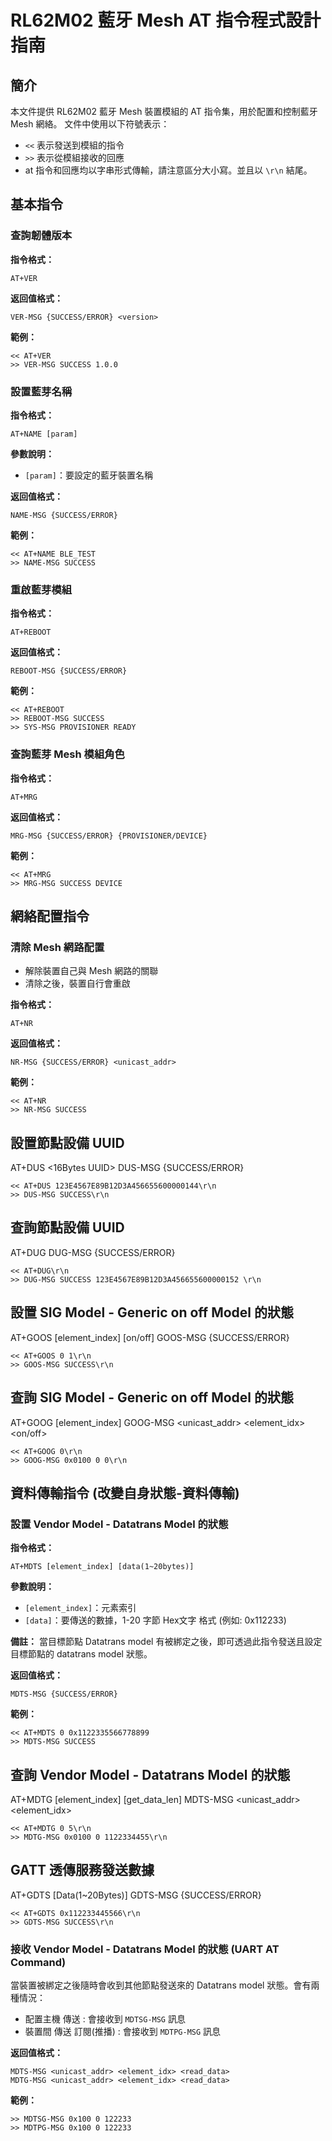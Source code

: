# RL62M02 藍牙 Mesh AT 指令程式設計指南

## 簡介
本文件提供 RL62M02 藍牙 Mesh 裝置模組的 AT 指令集，用於配置和控制藍牙 Mesh 網絡。
文件中使用以下符號表示：
- `<<` 表示發送到模組的指令
- `>>` 表示從模組接收的回應
- at 指令和回應均以字串形式傳輸，請注意區分大小寫。並且以 `\r\n` 結尾。


## 基本指令

### 查詢韌體版本

**指令格式：**
```
AT+VER
```

**返回值格式：**
```
VER-MSG {SUCCESS/ERROR} <version>
```

**範例：**
```
<< AT+VER
>> VER-MSG SUCCESS 1.0.0
```

### 設置藍芽名稱

**指令格式：**
```
AT+NAME [param]
```

**參數說明：**
- `[param]`：要設定的藍牙裝置名稱

**返回值格式：**
```
NAME-MSG {SUCCESS/ERROR}
```

**範例：**
```
<< AT+NAME BLE_TEST
>> NAME-MSG SUCCESS
```

### 重啟藍芽模組

**指令格式：**
```
AT+REBOOT
```

**返回值格式：**
```
REBOOT-MSG {SUCCESS/ERROR}
```

**範例：**
```
<< AT+REBOOT
>> REBOOT-MSG SUCCESS
>> SYS-MSG PROVISIONER READY
```

### 查詢藍芽 Mesh 模組角色

**指令格式：**
```
AT+MRG
```

**返回值格式：**
```
MRG-MSG {SUCCESS/ERROR} {PROVISIONER/DEVICE}
```

**範例：**
```
<< AT+MRG
>> MRG-MSG SUCCESS DEVICE
```

## 網絡配置指令

### 清除 Mesh 網路配置
- 解除裝置自己與 Mesh 網路的關聯
- 清除之後，裝置自行會重啟

**指令格式：**
```
AT+NR
```

**返回值格式：**
```
NR-MSG {SUCCESS/ERROR} <unicast_addr>
```

**範例：**
```
<< AT+NR
>> NR-MSG SUCCESS
```

## 設置節點設備 UUID
AT+DUS <16Bytes UUID>
DUS-MSG {SUCCESS/ERROR}
```
<< AT+DUS 123E4567E89B12D3A456655600000144\r\n
>> DUS-MSG SUCCESS\r\n
```
## 查詢節點設備 UUID
AT+DUG
DUG-MSG {SUCCESS/ERROR} <UUID>

```
<< AT+DUG\r\n
>> DUG-MSG SUCCESS 123E4567E89B12D3A456655600000152 \r\n
```
## 設置 SIG Model - Generic on off Model 的狀態
AT+GOOS [element_index] [on/off]
GOOS-MSG {SUCCESS/ERROR}
```
<< AT+GOOS 0 1\r\n
>> GOOS-MSG SUCCESS\r\n
```

## 查詢 SIG Model - Generic on off Model 的狀態
AT+GOOG [element_index]
GOOG-MSG <unicast_addr> <element_idx> <on/off>
```
<< AT+GOOG 0\r\n
>> GOOG-MSG 0x0100 0 0\r\n
```

## 資料傳輸指令 (改變自身狀態-資料傳輸)

### 設置 Vendor Model - Datatrans Model 的狀態

**指令格式：**
```
AT+MDTS [element_index] [data(1~20bytes)]
```

**參數說明：**
- `[element_index]`：元素索引
- `[data]`：要傳送的數據，1-20 字節 Hex文字 格式 (例如: 0x112233)

**備註：**
當目標節點 Datatrans model 有被綁定之後，即可透過此指令發送且設定目標節點的 datatrans model 狀態。

**返回值格式：**
```
MDTS-MSG {SUCCESS/ERROR}
```

**範例：**
```
<< AT+MDTS 0 0x1122335566778899
>> MDTS-MSG SUCCESS
```
## 查詢 Vendor Model - Datatrans Model 的狀態
AT+MDTG [element_index] [get_data_len]
MDTS-MSG <unicast_addr> <element_idx> <data>
```
<< AT+MDTG 0 5\r\n
>> MDTG-MSG 0x0100 0 1122334455\r\n
```

## GATT 透傳服務發送數據
AT+GDTS [Data(1~20Bytes)]
GDTS-MSG {SUCCESS/ERROR}
```
<< AT+GDTS 0x112233445566\r\n
>> GDTS-MSG SUCCESS\r\n
```

### 接收 Vendor Model - Datatrans Model 的狀態 (UART AT Command)

當裝置被綁定之後隨時會收到其他節點發送來的 Datatrans model 狀態。會有兩種情況：
- 配置主機 傳送 : 會接收到 `MDTSG-MSG` 訊息
- 裝置間 傳送 訂閱(推播) : 會接收到 `MDTPG-MSG` 訊息


**返回值格式：**
```
MDTS-MSG <unicast_addr> <element_idx> <read_data>
MDTG-MSG <unicast_addr> <element_idx> <read_data>
```

**範例：**
```
>> MDTSG-MSG 0x100 0 122233
>> MDTPG-MSG 0x100 0 122233
```